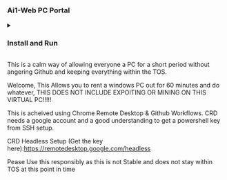 <b><h3>Ai1-Web PC Portal</h3></b>

<details>
  <summary><h3><b> Install and Run</b></h3></summary>
<br>
* GO to **Actions** Tab and select one of system workflow.
  
* Click **Run Workflow** button on the left of **This workflow has a workflow dispatch event trigger** line.
  
* Go to the CRD link in the bottom of this file and go to **Set up via SSH**. 
  
* Go to the page with windows and Debian linux keys and copy the **Windows (Powershell)** Key
  
*put that key and a 6 digit code of your choice in the Dispatch event trigger
  
* Go Back to CRD and go to the **Remote Access** Tab
  
* Wait for there to be a PC set up, its random numbers starting with FV
  
* Input the 6 digit code you put in the trigger
  
* Enjoy!
  
</details>

This is a calm way of allowing everyone a PC for a short period without angering Github and keeping everything within the TOS.

Welcome, This Allows you to rent a windows PC out for 60 minutes and do whatever, THIS DOES NOT INCLUDE EXPOITING OR MINING ON THIS VIRTUAL PC!!!!!

This is acheived using Chrome Remote Desktop & Github Workflows. CRD needs a google account and a good understanding to get a powershell key from SSH setup.

CRD Headless Setup (Get the key here):https://remotedesktop.google.com/headless

Pease Use this responsibly as this is not Stable and does not stay within TOS at this point in time


